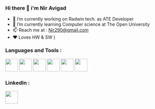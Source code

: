 ### Hi there 👋 i'm Nir Avigad


- 🔭 I’m currently working on Radwin tech. as ATE Developer
- 🌱 I’m currently learning Computer science at The Open University
- 📫 Reach me at : Nir290@gmail.com
- :heart: Loves HW & SW 
)



### Languages and Tools :
<p>
<a href="https://www.learn-c.org/" title="C"><img src="https://user-images.githubusercontent.com/29573450/167310018-95209af9-5266-4232-a111-dd0e0a2482cf.JPG" width="40" height="40"></a>
<a href="https://docs.microsoft.com/en-us/dotnet/csharp/" title="C#"><img src="https://user-images.githubusercontent.com/29573450/167309986-cd73c1f5-e0ea-4dc9-9514-30930c211c13.JPG" width="40" height="40"></a>
<a href="https://www.python.org" title="Python"><img src="https://user-images.githubusercontent.com/29573450/167309894-bd9d172a-6e2b-45da-813a-4f97f1679331.JPG" width="40" height="40"></a>
<a href="https://www.java.com/en/" title="JAVA"><img src="https://user-images.githubusercontent.com/29573450/167309954-b1878c02-3e35-4ba9-8305-513aa1f65e94.JPG" width="40" height="40"></a>
<a href="https://www.mysql.com/" title="SQL"><img src="https://user-images.githubusercontent.com/29573450/167309852-28b56169-8597-4041-81f8-632c7f370695.JPG" width="40" height="40"></a>
<a href="https://www.arduino.cc" title="Arduino"><img src="https://user-images.githubusercontent.com/29573450/167310083-98164991-7c5c-437c-a056-02081914b370.JPG" width="40" height="40"></a>
</p>

### LinkedIn :

<a href="https://www.linkedin.com/in/nir-avigad/" title="LinkedIn"><img src="https://user-images.githubusercontent.com/29573450/167309484-c6056e42-10cb-4ea4-a028-b134692268b7.JPG" width="40" height="40"></a>


